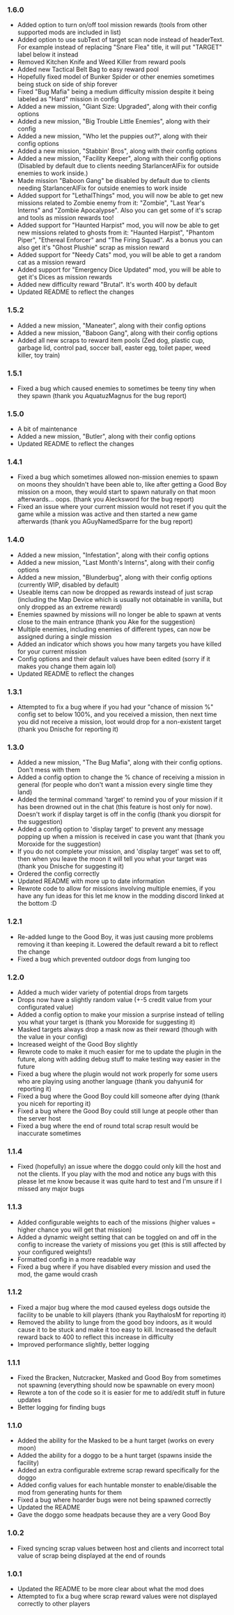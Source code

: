### 1.6.0
- Added option to turn on/off tool mission rewards (tools from other supported mods are included in list)
- Added option to use subText of target scan node instead of headerText. For example instead of replacing "Snare Flea" title, it will put "TARGET" label below it instead
- Removed Kitchen Knife and Weed Killer from reward pools
- Added new Tactical Belt Bag to easy reward pool
- Hopefully fixed model of Bunker Spider or other enemies sometimes being stuck on side of ship forever
- Fixed "Bug Mafia" being a medium difficulty mission despite it being labeled as "Hard" mission in config
- Added a new mission, "Giant Size: Upgraded", along with their config options
- Added a new mission, "Big Trouble Little Enemies", along with their config 
- Added a new mission, "Who let the puppies out?", along with their config options
- Added a new mission, "Stabbin' Bros", along with their config options
- Added a new mission, "Facility Keeper", along with their config options (Disabled by default due to clients needing StarlancerAIFix for outside enemies to work inside.)
- Made mission "Baboon Gang" be disabled by default due to clients needing StarlancerAIFix for outside enemies to work inside
- Added support for "LethalThings" mod, you will now be able to get new missions related to Zombie enemy from it: "Zombie", "Last Year's Interns" and "Zombie Apocalypse". Also you can get some of it's scrap and tools as mission rewards too!
- Added support for "Haunted Harpist" mod, you will now be able to get new missions related to ghosts from it: "Haunted Harpist", "Phantom Piper", "Ethereal Enforcer" and "The Firing Squad". As a bonus you can also get it's "Ghost Plushie" scrap as mission reward
- Added support for "Needy Cats" mod, you will be able to get a random cat as a mission reward
- Added support for "Emergency Dice Updated" mod, you will be able to get it's Dices as mission rewards
- Added new difficulty reward "Brutal". It's worth 400 by default
- Updated README to reflect the changes

### 1.5.2

- Added a new mission, "Maneater", along with their config options
- Added a new mission, "Baboon Gang", along with their config options
- Added all new scraps to reward item pools (Zed dog, plastic cup, garbage lid, control pad, soccer ball, easter egg, toilet paper, weed killer, toy train)

### 1.5.1

- Fixed a bug which caused enemies to sometimes be teeny tiny when they spawn (thank you AquatuzMagnus for the bug report)

### 1.5.0

- A bit of maintenance
- Added a new mission, "Butler", along with their config options
- Updated README to reflect the changes

### 1.4.1

- Fixed a bug which sometimes allowed non-mission enemies to spawn on moons they shouldn't have been able to, like after getting a Good Boy mission on a moon, they would start to spawn naturally on that moon afterwards... oops. (thank you Alecksword for the bug report)
- Fixed an issue where your current mission would not reset if you quit the game while a mission was active and then started a new game afterwards (thank you AGuyNamedSparre for the bug report)

### 1.4.0

- Added a new mission, "Infestation", along with their config options
- Added a new mission, "Last Month's Interns", along with their config options
- Added a new mission, "Blunderbug", along with their config options (currently WIP, disabled by default)
- Useable items can now be dropped as rewards instead of just scrap (including the Map Device which is usually not obtainable in vanilla, but only dropped as an extreme reward)
- Enemies spawned by missions will no longer be able to spawn at vents close to the main entrance (thank you Ake for the suggestion)
- Multiple enemies, including enemies of different types, can now be assigned during a single mission
- Added an indicator which shows you how many targets you have killed for your current mission
- Config options and their default values have been edited (sorry if it makes you change them again lol)
- Updated README to reflect the changes

### 1.3.1

- Attempted to fix a bug where if you had your "chance of mission %" config set to below 100%, and you received a mission, then next time you did not receive a mission, loot would drop for a non-existent target (thank you Dnische for reporting it)

### 1.3.0

- Added a new mission, "The Bug Mafia", along with their config options. Don't mess with them
- Added a config option to change the % chance of receiving a mission in general (for people who don't want a mission every single time they land)
- Added the terminal command 'target' to remind you of your mission if it has been drowned out in the chat (this feature is host only for now). Doesn't work if display target is off in the config (thank you diorspit for the suggestion)
- Added a config option to 'display target' to prevent any message popping up when a mission is received in case you want that (thank you Moroxide for the suggestion)
- If you do not complete your mission, and 'display target' was set to off, then when you leave the moon it will tell you what your target was (thank you Dnische for suggesting it)
- Ordered the config correctly
- Updated README with more up to date information
- Rewrote code to allow for missions involving multiple enemies, if you have any fun ideas for this let me know in the modding discord linked at the bottom :D

### 1.2.1

- Re-added lunge to the Good Boy, it was just causing more problems removing it than keeping it. Lowered the default reward a bit to reflect the change
- Fixed a bug which prevented outdoor dogs from lunging too

### 1.2.0

- Added a much wider variety of potential drops from targets
- Drops now have a slightly random value (+-5 credit value from your configurated value)
- Added a config option to make your mission a surprise instead of telling you what your target is (thank you Moroxide for suggesting it)
- Masked targets always drop a mask now as their reward (though with the value in your config)
- Increased weight of the Good Boy slightly
- Rewrote code to make it much easier for me to update the plugin in the future, along with adding debug stuff to make testing way easier in the future
- Fixed a bug where the plugin would not work properly for some users who are playing using another language (thank you dahyuni4 for reporting it)
- Fixed a bug where the Good Boy could kill someone after dying (thank you niceh for reporting it)
- Fixed a bug where the Good Boy could still lunge at people other than the server host
- Fixed a bug where the end of round total scrap result would be inaccurate sometimes

### 1.1.4

- Fixed (hopefully) an issue where the doggo could only kill the host and not the clients. If you play with the mod and notice any bugs with this please let me know because it was quite hard to test and I'm unsure if I missed any major bugs

### 1.1.3

- Added configurable weights to each of the missions (higher values = higher chance you will get that mission)
- Added a dynamic weight setting that can be toggled on and off in the config to increase the variety of missions you get (this is still affected by your configured weights!)
- Formatted config in a more readable way
- Fixed a bug where if you have disabled every mission and used the mod, the game would crash

### 1.1.2

- Fixed a major bug where the mod caused eyeless dogs outside the facility to be unable to kill players (thank you RaythalosM for reporting it)
- Removed the ability to lunge from the good boy indoors, as it would cause it to be stuck and make it too easy to kill. Increased the default reward back to 400 to reflect this increase in difficulty
- Improved performance slightly, better logging

### 1.1.1

- Fixed the Bracken, Nutcracker, Masked and Good Boy from sometimes not spawning (everything should now be spawnable on every moon)
- Rewrote a ton of the code so it is easier for me to add/edit stuff in future updates
- Better logging for finding bugs

### 1.1.0

- Added the ability for the Masked to be a hunt target (works on every moon)
- Added the ability for a doggo to be a hunt target (spawns inside the facility)
- Added an extra configurable extreme scrap reward specifically for the doggo
- Added config values for each huntable monster to enable/disable the mod from generating hunts for them
- Fixed a bug where hoarder bugs were not being spawned correctly
- Updated the README
- Gave the doggo some headpats because they are a very Good Boy

### 1.0.2

- Fixed syncing scrap values between host and clients and incorrect total value of scrap being displayed at the end of rounds

### 1.0.1

- Updated the README to be more clear about what the mod does
- Attempted to fix a bug where scrap reward values were not displayed correctly to other players